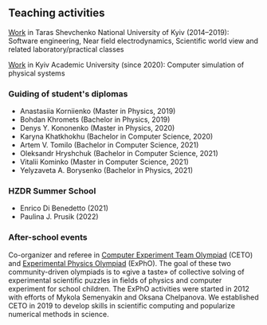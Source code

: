 ## Teaching activities

[Work](./teaching/knu.md) in Taras Shevchenko National University of Kyiv (2014&#8211;2019): Software engineering, Near field electrodynamics, Scientific world view and related laboratory/practical classes

[Work](./teaching/kau.md) in Kyiv Academic University (since 2020): Computer simulation of physical systems

### Guiding of student's diplomas
- Anastasiia Korniienko (Master in Physics, 2019)
- Bohdan Khromets (Bachelor in Physics, 2019)
- Denys Y. Kononenko (Master in Physics, 2020)
- Karyna Khatkhokhu (Bachelor in Computer Science, 2020)
- Artem V. Tomilo (Bachelor in Computer Science, 2021)
- Oleksandr Hryshchuk (Bachelor in Computer Science, 2021)
- Vitalii Kominko (Master in Computer Science, 2021)
- Yelyzaveta A. Borysenko (Bachelor in Physics, 2021)

### HZDR Summer School
- Enrico Di Benedetto (2021)
- Paulina J. Prusik (2022)

### After-school events
Co-organizer and referee in [Computer Experiment Team Olympiad](https://sites.google.com/view/tolymp/ceto) (CETO) and [Experimental Physics Olympiad](https://sites.google.com/view/tolymp/expho) (ExPhO). The goal of these two community-driven olympiads is to &laquo;give a taste&raquo; of collective solving of experimental scientific puzzles in fields of physics and computer experiment for school children. The ExPhO activities were started in 2012 with efforts of Mykola Semenyakin and Oksana Chelpanova. We established CETO in 2019 to develop skills in scientific computing and popularize numerical methods in science.
